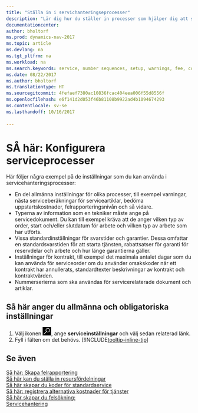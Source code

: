 ```yaml
---
title: "Ställa in i servichanteringseprocesser"
description: "Lär dig hur du ställer in processer som hjälper dig att se till att kunden är nöjd med din kundservice."
documentationcenter: 
author: bholtorf
ms.prod: dynamics-nav-2017
ms.topic: article
ms.devlang: na
ms.tgt_pltfrm: na
ms.workload: na
ms.search.keywords: service, number sequences, setup, warnings, fee, contracts, warranties
ms.date: 08/22/2017
ms.author: bholtorf
ms.translationtype: HT
ms.sourcegitcommit: 4fefaef7380ac10836fcac404eea006f55d8556f
ms.openlocfilehash: e6f141d2d053f46b81108b9922ad4b1094674293
ms.contentlocale: sv-se
ms.lasthandoff: 10/16/2017

---
```

# <a name="how-to-configure-service-processes"></a>SÅ här: Konfigurera serviceprocesser
Här följer några exempel på de inställningar som du kan använda i servicehanteringsprocesser:  
  
* En del allmänna inställningar för olika processer, till exempel varningar, nästa serviceberäkningar för serviceartiklar, bedöma uppstartskostnader, felrapporteringsnivån och så vidare.  
* Typerna av information som en tekniker måste ange på servicedokument. Du kan till exempel kräva att de anger vilken typ av order, start och/eller slutdatum för arbete och vilken typ av arbete som har utförts.  
* Vissa standardinställningar för svarstider och garantier. Dessa omfattar en standardsvarstiden för att starta tjänsten, rabattsatser för garanti för reservdelar och arbete och hur länge garantierna gäller.  
* Inställningar för kontrakt, till exempel det maximala antalet dagar som du kan använda för serviceorder om du använder orsakskoder när ett kontrakt har annullerats, standardtexter beskrivningar av kontrakt och kontraktvärden.  
* Nummerserierna som ska användas för servicerelaterade dokument och artiklar.  

## <a name="to-enter-general-and-mandatory-settings"></a>Så här anger du allmänna och obligatoriska inställningar
1. Välj ikonen ![Söka efter sida eller rapport](media/ui-search/search_small.png "ikonen Söka efter sida eller rapport"), ange **serviceinställningar** och välj sedan relaterad länk.
2. Fyll i fälten om det behövs. [!INCLUDE[tooltip-inline-tip](includes/tooltip-inline-tip_md.md)]  

## <a name="see-also"></a>Se även  
[Så här: Skapa felrapportering](service-how-setup-fault-reporting.md)  
[Så här kan du ställa in resursfördelningar](service-how-setup-resource-allocation.md)  
[Så här skapar du koder för standardservice](service-how-setup-service-coding.md)  
[Så här: registrera alternativa kostnader för tjänster](service-how-setup-service-costs-pricing.md)  
[Så här skapar du felsökning:](service-how-setup-troubleshooting.md)  
[Servicehantering](service-service.md)  

